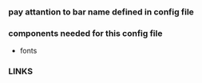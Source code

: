 ### pay attantion to bar name defined in config file

### components needed for this config file
- fonts

### LINKS
